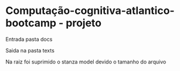 # Computação-cognitiva-atlantico-bootcamp - projeto
Entrada pasta docs

Saida na pasta texts

Na raiz foi suprimido o stanza model devido o tamanho do arquivo
